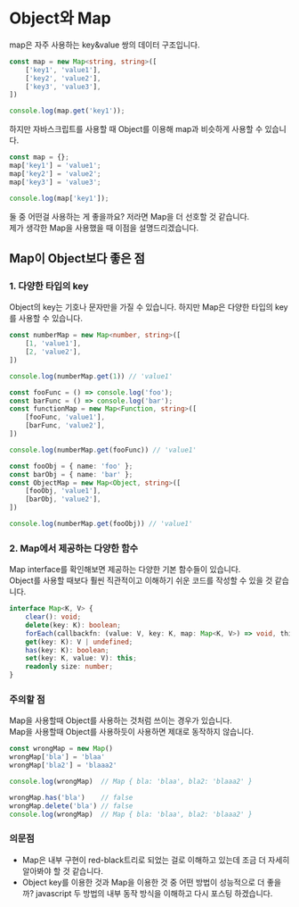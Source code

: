 # Object와 Map

map은 자주 사용하는 key&value 쌍의 데이터 구조입니다.
```typescript
const map = new Map<string, string>([
    ['key1', 'value1'],
    ['key2', 'value2'],
    ['key3', 'value3'],
])

console.log(map.get('key1'));
```
하지만 자바스크립트를 사용할 때 Object를 이용해 map과 비슷하게 사용할 수 있습니다.
```typescript
const map = {};
map['key1'] = 'value1';
map['key2'] = 'value2';
map['key3'] = 'value3';

console.log(map['key1']);
```
둘 중 어떤걸 사용하는 게 좋을까요? 저라면 Map을 더 선호할 것 같습니다.   
제가 생각한 Map을 사용했을 때 이점을 설명드리겠습니다.

## Map이 Object보다 좋은 점

### 1. 다양한 타입의 key
Object의 key는 기호나 문자만을 가질 수 있습니다. 하지만 Map은 다양한 타입의 key를 사용할 수 있습니다.
```typescript
const numberMap = new Map<number, string>([
    [1, 'value1'],
    [2, 'value2'],
])

console.log(numberMap.get(1)) // 'value1'

const fooFunc = () => console.log('foo');
const barFunc = () => console.log('bar');
const functionMap = new Map<Function, string>([
    [fooFunc, 'value1'],
    [barFunc, 'value2'],
])

console.log(numberMap.get(fooFunc)) // 'value1'

const fooObj = { name: 'foo' };
const barObj = { name: 'bar' };
const ObjectMap = new Map<Object, string>([
    [fooObj, 'value1'],
    [barObj, 'value2'],
])

console.log(numberMap.get(fooObj)) // 'value1'
```


### 2. Map에서 제공하는 다양한 함수
Map interface를 확인해보면 제공하는 다양한 기본 함수들이 있습니다.    
Object를 사용할 때보다 훨씬 직관적이고 이해하기 쉬운 코드를 작성할 수 있을 것 같습니다.
```typescript
interface Map<K, V> {
    clear(): void;
    delete(key: K): boolean;
    forEach(callbackfn: (value: V, key: K, map: Map<K, V>) => void, thisArg?: any): void;
    get(key: K): V | undefined;
    has(key: K): boolean;
    set(key: K, value: V): this;
    readonly size: number;
}
```

### 주의할 점
Map을 사용할때 Object를 사용하는 것처럼 쓰이는 경우가 있습니다.    
Map을 사용할때 Object를 사용하듯이 사용하면 제대로 동작하지 않습니다.
```javascript
const wrongMap = new Map()
wrongMap['bla'] = 'blaa'
wrongMap['bla2'] = 'blaaa2'

console.log(wrongMap)  // Map { bla: 'blaa', bla2: 'blaaa2' }

wrongMap.has('bla')    // false
wrongMap.delete('bla') // false
console.log(wrongMap)  // Map { bla: 'blaa', bla2: 'blaaa2' }
```

### 의문점
- Map은 내부 구현이 red-black트리로 되었는 걸로 이해하고 있는데 조금 더 자세히 알아봐야 할 것 같습니다.
- Object key를 이용한 것과 Map을 이용한 것 중 어떤 방법이 성능적으로 더 좋을까? javascript 두 방법의 내부 동작 방식을 이해하고 다시 포스팅 하겠습니다.